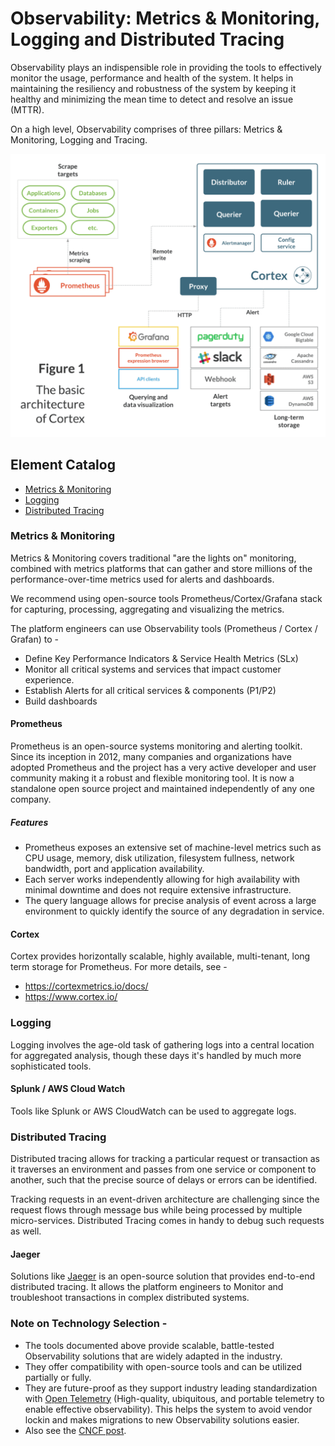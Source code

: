 # Observability: Metrics & Monitoring, Logging and Distributed Tracing
Observability plays an indispensible role in providing the tools to effectively monitor the usage, performance and health of the system. It helps in maintaining the resiliency and robustness of the system by keeping it healthy and minimizing the mean time to detect and resolve an issue (MTTR).

On a high level, Observability comprises of three pillars: Metrics & Monitoring, Logging and Tracing.
 
![observability architecture](../images/observability-basic-architecture.png)

## Element Catalog 
- [Metrics & Monitoring](#Metrics-&-Monitoring)
- [Logging](#Logging)
- [Distributed Tracing](#Distributed-Tracing) 

### Metrics & Monitoring
Metrics & Monitoring covers traditional "are the lights on" monitoring, combined with metrics platforms that can gather and store millions of the performance-over-time metrics used for alerts and dashboards.

We recommend using open-source tools Prometheus/Cortex/Grafana stack for capturing, processing, aggregating and visualizing the metrics.

The platform engineers can use Observability tools (Prometheus / Cortex / Grafan) to - 
- Define Key Performance Indicators & Service Health Metrics (SLx)
- Monitor all critical systems and services that impact customer experience.
- Establish Alerts for all critical services & components (P1/P2)
- Build dashboards 

#### Prometheus
Prometheus is an open-source systems monitoring and alerting toolkit. Since its inception in 2012, many companies and organizations have adopted Prometheus and the project has a very active developer and user community making it a robust and flexible monitoring tool. It is now a standalone open source project and maintained independently of any one company.
##### Features
- Prometheus exposes an extensive set of machine-level metrics such as CPU usage, memory, disk utilization, filesystem fullness, network bandwidth, port and application availability.
- Each server works independently allowing for high availability with minimal downtime and does not require extensive infrastructure.
- The query language allows for precise analysis of event across a large environment to quickly identify the source of any degradation in service.

#### Cortex
Cortex provides horizontally scalable, highly available, multi-tenant, long term storage for Prometheus. For more details, see -
- https://cortexmetrics.io/docs/
- https://www.cortex.io/

### Logging
Logging involves the age-old task of gathering logs into a central location for aggregated analysis, though these days it's handled by much more sophisticated tools.

#### Splunk / AWS Cloud Watch
Tools like Splunk or AWS CloudWatch can be used to aggregate logs.

### Distributed Tracing
Distributed tracing allows for tracking a particular request or transaction as it traverses an environment and passes from one service or component to another, such that the precise source of delays or errors can be identified. 

Tracking requests in an event-driven architecture are challenging since the request flows through message bus while being processed by multiple micro-services. Distributed Tracing comes in handy to debug such requests as well.

#### Jaeger
Solutions like [Jaeger](https://www.jaegertracing.io/) is an open-source solution that provides end-to-end distributed tracing. It allows the platform engineers to Monitor and troubleshoot transactions in complex distributed systems.


### Note on Technology Selection - 
- The tools documented above provide scalable, battle-tested Observability solutions that are widely adapted in the industry.
- They offer compatibility with open-source tools and can be utilized partially or fully.
- They are future-proof as they support industry leading standardization with [Open Telemetry](https://opentelemetry.io/) (High-quality, ubiquitous, and portable telemetry to enable effective observability). This helps the system to avoid vendor lockin and makes migrations to new Observability solutions easier.
- Also see the [CNCF post](https://www.cncf.io/blog/2018/12/18/cortex-a-multi-tenant-horizontally-scalable-prometheus-as-a-service/).      